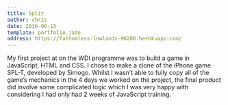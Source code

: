 ```yaml
---
title: Split
author: chris
date: 2016-06-15
template: portfolio.jade
address: https://fathomless-lowlands-96200.herokuapp.com/
---
```


My first project at on the WDI programme was to build a game in JavaScript, HTML and CSS. I chose to make a clone of the iPhone game SPL-T, developed by Simogo. Whilst I wasn’t able to fully copy all of the game’s mechanics in the 4 days we worked on the project, the final product did involve some complicated logic which I was very happy with considering I had only had 2 weeks of JavaScript training.
